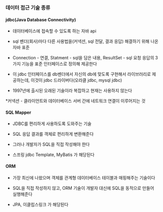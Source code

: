 ### 데이터 접근 기술 종류

#### jdbc(Java Database Connectivity)

* 데이터베이스에 접속할 수 있도록 하는 자바 api

* sql 벤더(회사)마다 다른 사용법을(커넥션, sql 전달, 결과 응답) 해결하기 위해 나온 자바 표준 

* Connection - 연결, Statment - sql을 담은 내용, ResultSet - sql 요청 응답의 3가지 기능을 표준 인터페이스로 정의해 제공한다

* 이 jdbc 인터페이스를 db벤더에서 자신의 db에 맞도록 구현해서 라이브러리로 제공하는데, 이것이 jdbc 드라이버다(오라클 jdbc, mysql jdbc)

* 1997년에 출시된 오래된 기술이라 복잡하고 현재는 사용하지 않는다

*커넥션 - 클라이언트와 데이터베이스 서버 간에 네트워크 연결이 이루어지는 것

#### SQL Mapper

* JDBC를 편리하게 사용하도록 도와주는 기술

* SQL 응답 결과를 객체로 편리하게 변환해준다

* 그러나 개발자가 SQL을 직접 작성해야 한다

* 스프링 jdbc Template, MyBatis 가 해당된다


#### ORM

* 가장 최신에 나왔으며 객체를 관계형 데이터베이스 테이블과 매핑해주는 기술이다

* SQL을 직접 작성하지 않고, ORM 기술이 개발자 대신에 SQL을 동적으로 만들어 실행해준다

* JPA, 이클립스링크 가 해당된다
